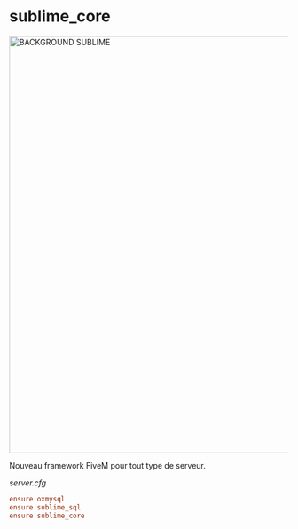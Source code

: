 # sublime_core

<img width="750" alt="BACKGROUND SUBLIME" src="https://user-images.githubusercontent.com/77354422/222450338-175e3e9d-d6f0-4521-adc8-0e5b737ceb2f.png">

Nouveau framework FiveM pour tout type de serveur.

_server.cfg_

```cfg
ensure oxmysql
ensure sublime_sql
ensure sublime_core
```
